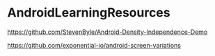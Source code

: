 # AndroidLearningResources



https://github.com/StevenByle/Android-Density-Independence-Demo

https://github.com/exponential-io/android-screen-variations
